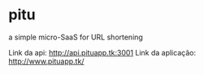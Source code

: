 # pitu
a simple micro-SaaS for URL shortening

Link da api: http://api.pituapp.tk:3001
Link da aplicação: http://www.pituapp.tk/
